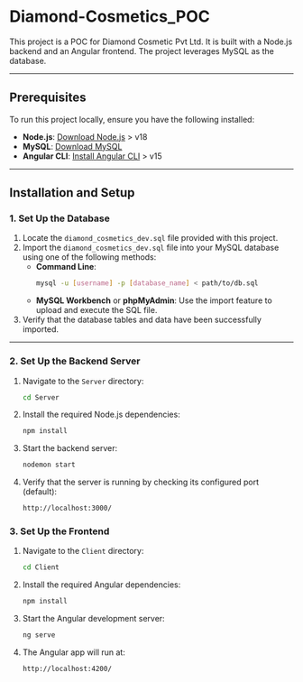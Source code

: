 # Diamond-Cosmetics_POC

This project is a POC for Diamond Cosmetic Pvt Ltd. It is built with a Node.js backend and an Angular frontend. The project leverages MySQL as the database.

---

## Prerequisites

To run this project locally, ensure you have the following installed:
- **Node.js**: [Download Node.js](https://nodejs.org) > v18
- **MySQL**: [Download MySQL](https://dev.mysql.com/downloads/)
- **Angular CLI**: [Install Angular CLI](https://angular.io/cli) > v15

---

## Installation and Setup

### 1. Set Up the Database

1. Locate the `diamond_cosmetics_dev.sql` file provided with this project.
2. Import the `diamond_cosmetics_dev.sql` file into your MySQL database using one of the following methods:
   - **Command Line**:
     ```bash
     mysql -u [username] -p [database_name] < path/to/db.sql
     ```
   - **MySQL Workbench** or **phpMyAdmin**: Use the import feature to upload and execute the SQL file.
3. Verify that the database tables and data have been successfully imported.

---

### 2. Set Up the Backend Server

1. Navigate to the `Server` directory:
   ```bash
   cd Server
2. Install the required Node.js dependencies:
   ```bash
   npm install
3. Start the backend server:
   ```bash
   nodemon start
4. Verify that the server is running by checking its configured port (default):
   ```bash
   http://localhost:3000/

### 3. Set Up the Frontend

1. Navigate to the `Client` directory:
   ```bash
   cd Client
2. Install the required Angular dependencies:
   ```bash
   npm install
3. Start the Angular development server:
   ```bash
   ng serve
4. The Angular app will run at:
   ```bash
   http://localhost:4200/

